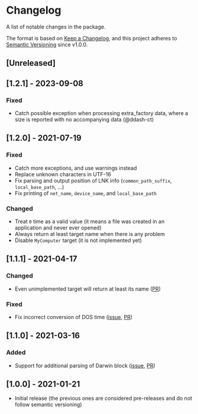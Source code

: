 # Changelog

A list of notable changes in the package.

The format is based on [Keep a Changelog](https://keepachangelog.com/en/1.0.0/),
and this project adheres to [Semantic Versioning](https://semver.org/spec/v2.0.0.html) since v1.0.0.

## [Unreleased]

## [1.2.1] - 2023-09-08
### Fixed
- Catch possible exception when processing extra_factory data, where a size is reported with no accompanying data (@ddash-ct)

## [1.2.0] - 2021-07-19
### Fixed
- Catch more exceptions, and use warnings instead
- Replace unknown characters in UTF-16
- Fix parsing and output position of LNK info (`common_path_suffix`, `local_base_path`, ...)
- Fix printing of `net_name`, `device_name`, and `local_base_path`

### Changed
- Treat `0` time as a valid value (it means a file was created in an application and never ever opened)
- Always return at least target name when there is any problem
- Disable `MyComputer` target (it is not implemented yet)

## [1.1.1] - 2021-04-17
### Changed
- Even unimplemented target will return at least its name ([PR](https://github.com/Matmaus/LnkParse3/pull/17))
### Fixed
- Fix incorrect conversion of DOS time ([issue](https://github.com/Matmaus/LnkParse3/issues/15), [PR](https://github.com/Matmaus/LnkParse3/pull/16))

## [1.1.0] - 2021-03-16
### Added
- Support for additional parsing of Darwin block ([issue](https://github.com/Matmaus/LnkParse3/issues/13), [PR](https://github.com/Matmaus/LnkParse3/pull/14))

## [1.0.0] - 2021-01-21

- Initial release (the previous ones are considered pre-releases and do not follow semantic versioning)
